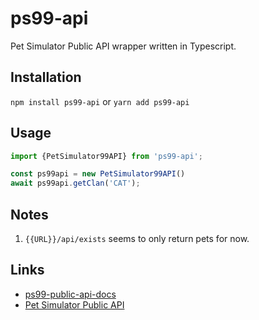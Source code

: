 # ps99-api

Pet Simulator Public API wrapper written in Typescript.

## Installation

`npm install ps99-api` or `yarn add ps99-api`

## Usage

```typescript
import {PetSimulator99API} from 'ps99-api';

const ps99api = new PetSimulator99API()
await ps99api.getClan('CAT');
```

## Notes

1. `{{URL}}/api/exists` seems to only return pets for now.

## Links


* [ps99-public-api-docs](https://github.com/BIG-Games-LLC/ps99-public-api-docs)
* [Pet Simulator Public API](https://docs.biggamesapi.io/)
